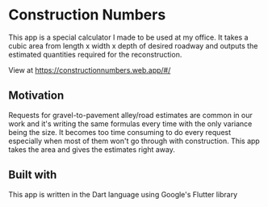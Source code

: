 # Construction Numbers

This app is a special calculator I made to be used at my office.
It takes a cubic area from length x width x depth of desired roadway and outputs the estimated quantities required for the reconstruction.

View at https://constructionnumbers.web.app/#/

## Motivation

Requests for gravel-to-pavement alley/road estimates are common in our work and it's writing the same formulas every time with the only variance being the size. It becomes too time consuming to do every request especially when most of them won't go through with construction. This app takes the area and gives the estimates right away. 

## Built with

This app is written in the Dart language using Google's Flutter library
